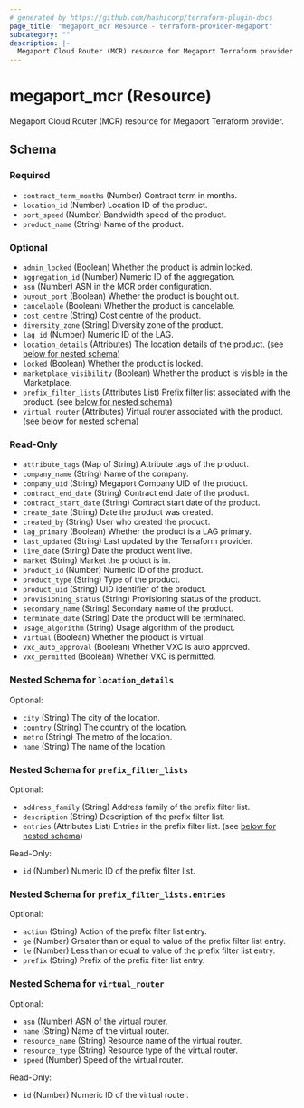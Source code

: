 ```yaml
---
# generated by https://github.com/hashicorp/terraform-plugin-docs
page_title: "megaport_mcr Resource - terraform-provider-megaport"
subcategory: ""
description: |-
  Megaport Cloud Router (MCR) resource for Megaport Terraform provider.
---
```


# megaport_mcr (Resource)

Megaport Cloud Router (MCR) resource for Megaport Terraform provider.



<!-- schema generated by tfplugindocs -->
## Schema

### Required

- `contract_term_months` (Number) Contract term in months.
- `location_id` (Number) Location ID of the product.
- `port_speed` (Number) Bandwidth speed of the product.
- `product_name` (String) Name of the product.

### Optional

- `admin_locked` (Boolean) Whether the product is admin locked.
- `aggregation_id` (Number) Numeric ID of the aggregation.
- `asn` (Number) ASN in the MCR order configuration.
- `buyout_port` (Boolean) Whether the product is bought out.
- `cancelable` (Boolean) Whether the product is cancelable.
- `cost_centre` (String) Cost centre of the product.
- `diversity_zone` (String) Diversity zone of the product.
- `lag_id` (Number) Numeric ID of the LAG.
- `location_details` (Attributes) The location details of the product. (see [below for nested schema](#nestedatt--location_details))
- `locked` (Boolean) Whether the product is locked.
- `marketplace_visibility` (Boolean) Whether the product is visible in the Marketplace.
- `prefix_filter_lists` (Attributes List) Prefix filter list associated with the product. (see [below for nested schema](#nestedatt--prefix_filter_lists))
- `virtual_router` (Attributes) Virtual router associated with the product. (see [below for nested schema](#nestedatt--virtual_router))

### Read-Only

- `attribute_tags` (Map of String) Attribute tags of the product.
- `company_name` (String) Name of the company.
- `company_uid` (String) Megaport Company UID of the product.
- `contract_end_date` (String) Contract end date of the product.
- `contract_start_date` (String) Contract start date of the product.
- `create_date` (String) Date the product was created.
- `created_by` (String) User who created the product.
- `lag_primary` (Boolean) Whether the product is a LAG primary.
- `last_updated` (String) Last updated by the Terraform provider.
- `live_date` (String) Date the product went live.
- `market` (String) Market the product is in.
- `product_id` (Number) Numeric ID of the product.
- `product_type` (String) Type of the product.
- `product_uid` (String) UID identifier of the product.
- `provisioning_status` (String) Provisioning status of the product.
- `secondary_name` (String) Secondary name of the product.
- `terminate_date` (String) Date the product will be terminated.
- `usage_algorithm` (String) Usage algorithm of the product.
- `virtual` (Boolean) Whether the product is virtual.
- `vxc_auto_approval` (Boolean) Whether VXC is auto approved.
- `vxc_permitted` (Boolean) Whether VXC is permitted.

<a id="nestedatt--location_details"></a>
### Nested Schema for `location_details`

Optional:

- `city` (String) The city of the location.
- `country` (String) The country of the location.
- `metro` (String) The metro of the location.
- `name` (String) The name of the location.


<a id="nestedatt--prefix_filter_lists"></a>
### Nested Schema for `prefix_filter_lists`

Optional:

- `address_family` (String) Address family of the prefix filter list.
- `description` (String) Description of the prefix filter list.
- `entries` (Attributes List) Entries in the prefix filter list. (see [below for nested schema](#nestedatt--prefix_filter_lists--entries))

Read-Only:

- `id` (Number) Numeric ID of the prefix filter list.

<a id="nestedatt--prefix_filter_lists--entries"></a>
### Nested Schema for `prefix_filter_lists.entries`

Optional:

- `action` (String) Action of the prefix filter list entry.
- `ge` (Number) Greater than or equal to value of the prefix filter list entry.
- `le` (Number) Less than or equal to value of the prefix filter list entry.
- `prefix` (String) Prefix of the prefix filter list entry.



<a id="nestedatt--virtual_router"></a>
### Nested Schema for `virtual_router`

Optional:

- `asn` (Number) ASN of the virtual router.
- `name` (String) Name of the virtual router.
- `resource_name` (String) Resource name of the virtual router.
- `resource_type` (String) Resource type of the virtual router.
- `speed` (Number) Speed of the virtual router.

Read-Only:

- `id` (Number) Numeric ID of the virtual router.
